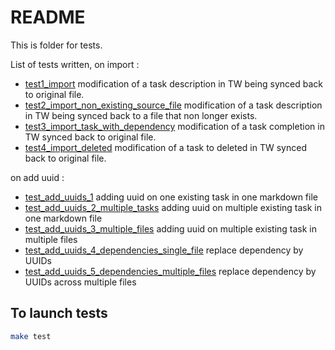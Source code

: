 # README

This is folder for tests.

List of tests written, on import :

- [test1_import](./test1_import/README.md) modification of a task description in TW being synced back to original file.
- [test2_import_non_existing_source_file](./test2_import_non_existing_source_file/README.md) modification of a task description in TW being synced back to a file that non longer exists.
- [test3_import_task_with_dependency](./test3_import_with_dependency/README.md) modification of a task completion in TW synced back to original file.
- [test4_import_deleted](./test4_import_deleted/README.md) modification of a task to deleted in TW synced back to original file.

on add uuid :
- [test_add_uuids_1](./test_add_uuids_1/README.md) adding uuid on one existing task in one markdown file
- [test_add_uuids_2_multiple_tasks](./test_add_uuids_2_multiple_tasks/README.md) adding uuid on multiple existing task in one markdown file
- [test_add_uuids_3_multiple_files](./test_add_uuids_3_multiple_files/README.md) adding uuid on multiple existing task in multiple files
- [test_add_uuids_4_dependencies_single_file](./test_add_uuids_4_dependencies_single_file/README.md) replace dependency by UUIDs
- [test_add_uuids_5_dependencies_multiple_files](./test_add_uuids_5_dependencies_multiple_files/README.md) replace dependency by UUIDs across multiple files

## To launch tests

```bash
make test
```

